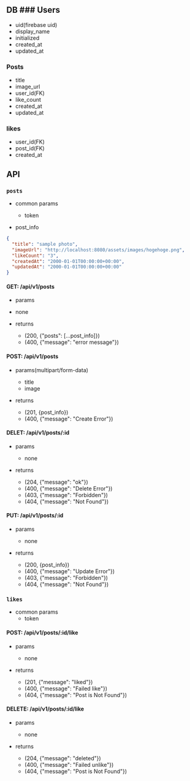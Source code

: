 ## DB ### Users

- uid(firebase uid)
- display_name
- initialized
- created_at
- updated_at

### Posts

- title
- image_url
- user_id(FK)
- like_count
- created_at
- updated_at

### likes

- user_id(FK)
- post_id(FK)
- created_at

## API

### `posts`

- common params
  - token

- post_info
```json
{
  "title": "sample photo",
  "imageUrl": "http://localhost:8080/assets/images/hogehoge.png",
  "likeCount": "3",
  "createdAt": "2000-01-01T00:00:00+00:00",
  "updatedAt": "2000-01-01T00:00:00+00:00"
}
```

#### GET: /api/v1/posts

- params
 - none

- returns
  - (200, {"posts": [...post_info]})
  - (400, {"message": "error message"})

#### POST: /api/v1/posts

- params(multipart/form-data)
  - title
  - image

- returns
  - (201, {post_info})
  - (400, {"message": "Create Error"})

#### DELET: /api/v1/posts/:id

- params
  - none

- returns
  - (204, {"message": "ok"})
  - (400, {"message": "Delete Error"})
  - (403, {"message": "Forbidden"})
  - (404, {"message": "Not Found"})

#### PUT: /api/v1/posts/:id

- params
  - none

- returns
  - (200, {post_info})
  - (400, {"message": "Update Error"})
  - (403, {"message": "Forbidden"})
  - (404, {"message": "Not Found"})

### `likes`

- common params
  - token

#### POST: /api/v1/posts/:id/like

- params
  - none

- returns
  - (201, {"message": "liked"})
  - (400, {"message": "Failed like"})
  - (404, {"message": "Post is Not Found"})

#### DELETE: /api/v1/posts/:id/like

- params
  - none

- returns
  - (204, {"message": "deleted"})
  - (400, {"message": "Failed unlike"})
  - (404, {"message": "Post is Not Found"})
